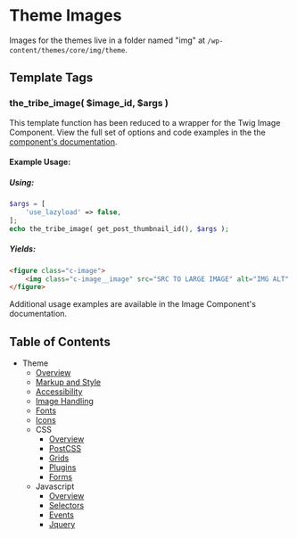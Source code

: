#  Theme Images

Images for the themes live in a folder named "img" at `/wp-content/themes/core/img/theme`. 

## Template Tags

### the_tribe_image( $image_id, $args )

This template function has been reduced to a wrapper for the Twig Image Component.  View the full set of options and code examples in the the [component's documentation](/docs/frontend/components/image.md).

#### Example Usage:

##### Using:
```php
$args = [
    'use_lazyload' => false,
];
echo the_tribe_image( get_post_thumbnail_id(), $args );
```

##### Yields:
```html
<figure class="c-image">
    <img class="c-image__image" src="SRC TO LARGE IMAGE" alt="IMG ALT"  />
</figure>
```

Additional usage examples are available in the Image Component's documentation.

## Table of Contents

* Theme
  * [Overview](/docs/frontend/README.md)
  * [Markup and Style](/docs/frontend/markup-and-style.md)
  * [Accessibility](/docs/frontend/accessibility.md)
  * [Image Handling](/docs/frontend/images.md)
  * [Fonts](/docs/frontend/fonts.md)
  * [Icons](/docs/frontend/icons.md)
  * CSS
    * [Overview](/docs/frontend/css/README.md)
    * [PostCSS](/docs/frontend/css/postcss.md)
    * [Grids](/docs/frontend/css/grids.md)
    * [Plugins](/docs/frontend/css/plugins.md)
    * [Forms](/docs/frontend/css/forms.md)
  * Javascript
    * [Overview](/docs/frontend/js/README.md)
    * [Selectors](/docs/frontend/js/selectors.md)
    * [Events](/docs/frontend/js/events.md)
    * [Jquery](/docs/frontend/js/jquery.md)
